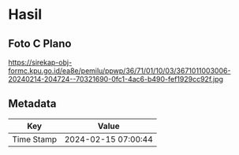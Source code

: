 # Hasil

## Foto C Plano

https://sirekap-obj-formc.kpu.go.id/ea8e/pemilu/ppwp/36/71/01/10/03/3671011003006-20240214-204724--70321690-0fc1-4ac6-b490-fef1929cc92f.jpg


## Metadata

| Key        | Value               |
| ---------- | ------------------- |
| Time Stamp | 2024-02-15 07:00:44 |



